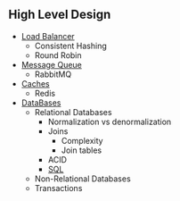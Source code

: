 ## High Level Design
+ [Load Balancer]()
  + Consistent Hashing
  + Round Robin 
+ [Message Queue]()
  + RabbitMQ
+ [Caches]()
  + Redis
+ [DataBases]() 
  + Relational Databases
    + Normalization vs denormalization
    + Joins
      + Complexity
      + Join tables
    + ACID
    + [SQL]()
  + Non-Relational Databases
  + Transactions

